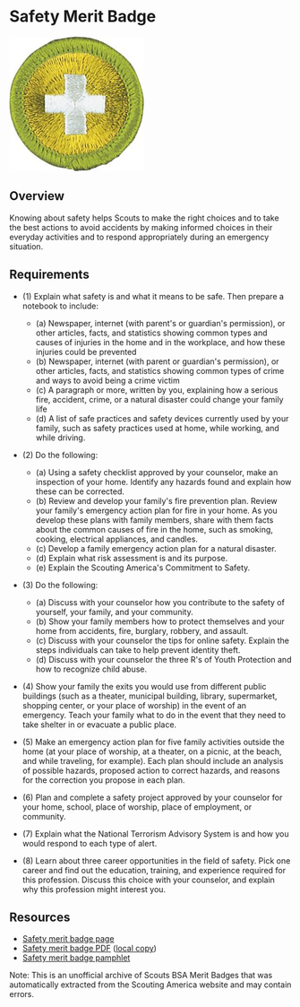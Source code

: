 

# Safety Merit Badge

![Safety Merit Badge](images/safety-merit-badge.jpg)

## Overview



Knowing about safety helps Scouts to make the right choices and to take the best actions to avoid accidents by making informed choices in their everyday activities and to respond appropriately during an emergency situation.

## Requirements

* (1) Explain what safety is and what it means to be safe. Then prepare a notebook to include:
    * (a) Newspaper, internet (with parent's or guardian's permission), or other articles, facts, and statistics showing common types and causes of injuries in the home and in the workplace, and how these injuries could be prevented
    * (b) Newspaper, internet (with parent or guardian's permission), or other articles, facts, and statistics showing common types of crime and ways to avoid being a crime victim
    * (c) A paragraph or more, written by you, explaining how a serious fire, accident, crime, or a natural disaster could change your family life
    * (d) A list of safe practices and safety devices currently used by your family, such as safety practices used at home, while working, and while driving.


* (2) Do the following:
    * (a) Using a safety checklist approved by your counselor, make an inspection of your home. Identify any hazards found and explain how these can be corrected.
    * (b) Review and develop your family's fire prevention plan. Review your family's emergency action plan for fire in your home. As you develop these plans with family members, share with them facts about the common causes of fire in the home, such as smoking, cooking, electrical appliances, and candles.
    * (c) Develop a family emergency action plan for a natural disaster.
    * (d) Explain what risk assessment is and its purpose.
    * (e) Explain the Scouting America's Commitment to Safety.


* (3) Do the following:
    * (a) Discuss with your counselor how you contribute to the safety of yourself, your family, and your community.
    * (b) Show your family members how to protect themselves and your home from accidents, fire, burglary, robbery, and assault.
    * (c) Discuss with your counselor the tips for online safety. Explain the steps individuals can take to help prevent identity theft.
    * (d) Discuss with your counselor the three R's of Youth Protection and how to recognize child abuse.


* (4) Show your family the exits you would use from different public buildings (such as a theater, municipal building, library, supermarket, shopping center, or your place of worship) in the event of an emergency. Teach your family what to do in the event that they need to take shelter in or evacuate a public place.
* (5) Make an emergency action plan for five family activities outside the home (at your place of worship, at a theater, on a picnic, at the beach, and while traveling, for example). Each plan should include an analysis of possible hazards, proposed action to correct hazards, and reasons for the correction you propose in each plan.
* (6) Plan and complete a safety project approved by your counselor for your home, school, place of worship, place of employment, or community.
* (7) Explain what the National Terrorism Advisory System is and how you would respond to each type of alert.
* (8) Learn about three career opportunities in the field of safety. Pick one career and find out the education, training, and experience required for this profession. Discuss this choice with your counselor, and explain why this profession might interest you.


## Resources

- [Safety merit badge page](https://www.scouting.org/merit-badges/safety/)
- [Safety merit badge PDF](https://filestore.scouting.org/filestore/Merit_Badge_ReqandRes/Pamphlets/Safety_2025.pdf) ([local copy](files/safety-merit-badge.pdf))
- [Safety merit badge pamphlet](https://www.scoutshop.org/scouts-bsa-safety-merit-badge-pamphlet-660411.html)

Note: This is an unofficial archive of Scouts BSA Merit Badges that was automatically extracted from the Scouting America website and may contain errors.